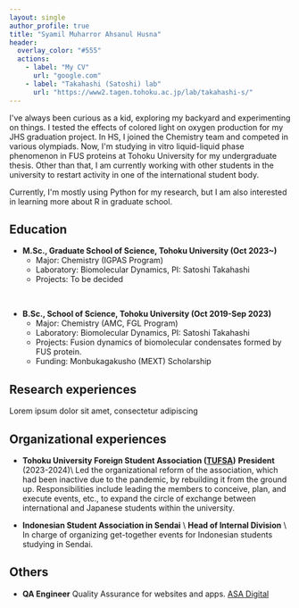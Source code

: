 ```yaml
---
layout: single
author_profile: true
title: "Syamil Muharror Ahsanul Husna"
header:
  overlay_color: "#555"
  actions:
    - label: "My CV"
      url: "google.com"
    - label: "Takahashi (Satoshi) lab"
      url: "https://www2.tagen.tohoku.ac.jp/lab/takahashi-s/"
---
```

I've always been curious as a kid, exploring my backyard and experimenting on things. I tested the effects of colored light on oxygen production for my JHS graduation project. In HS, I joined the Chemistry team and competed in various olympiads. Now, I'm studying in vitro liquid-liquid phase phenomenon in FUS proteins at Tohoku University for my undergraduate thesis. Other than that, I am currently working with other students in the university to restart activity in one of the international student body.

Currently, I'm mostly using Python for my research, but I am also interested in learning more about R in graduate school.
## Education
* **M.Sc., Graduate School of Science, Tohoku University (Oct 2023~)**
    * Major: Chemistry (IGPAS Program)
    * Laboratory: Biomolecular Dynamics, PI: Satoshi Takahashi
    * Projects: To be decided
<br>

* **B.Sc., School of Science, Tohoku University (Oct 2019-Sep 2023)**
    * Major: Chemistry (AMC, FGL Program)
    * Laboratory: Biomolecular Dynamics, PI: Satoshi Takahashi
    * Projects: Fusion dynamics of biomolecular condensates formed by FUS protein.
    * Funding: Monbukagakusho (MEXT) Scholarship

## Research experiences

Lorem ipsum dolor sit amet, consectetur adipiscing


## Organizational experiences

* **Tohoku University Foreign Student Association (<a href="https://www.asadigital.net/jp/" target="_blank">TUFSA</a>)** **President** (2023-2024)\\
  Led the organizational reform of the association, which had been inactive due to the pandemic, by rebuilding it from the ground up. Responsibilities include leading the members to conceive, plan, and execute events, etc., to expand the circle of exchange between international and Japanese students within the university. 

* **Indonesian Student Association in Sendai** \\
  **Head of Internal Division** \\
  In charge of organizing get-together events for Indonesian students studying in Sendai.




## Others
* **QA Engineer**
Quality Assurance for websites and apps. <a href="https://www.asadigital.net/jp/" target="_blank">ASA Digital</a>
